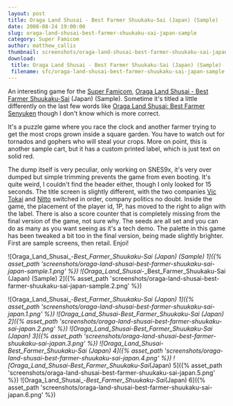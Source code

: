 ```yaml
---
layout: post
title: Oraga Land Shusai - Best Farmer Shuukaku-Sai (Japan) (Sample)
date: 2008-08-24 19:00:00
slug: oraga-land-shusai-best-farmer-shuukaku-sai-japan-sample
category: Super Famicom
author: matthew_callis
thumbnail: screenshots/oraga-land-shusai-best-farmer-shuukaku-sai-japan-sample.1.png
download:
 title: Oraga Land Shusai - Best Farmer Shuukaku-Sai (Japan) (Sample)
 filename: sfc/oraga-land-shusai-best-farmer-shuukaku-sai-japan-sample.7z
---
```


An interesting game for the [Super Famicom](https://superfamicom.org/ "Super Famicom"), [Oraga Land Shusai - Best Farmer Shuukaku-Sai](https://superfamicom.org/info/oraga-land-shusai-best-farmer-senyuken/ "Oraga Land Shusai - Best Farmer Shuukaku-Sai") (Japan) (Sample). Sometime it's titled a little differently on the last few words like [Oraga Land Shusai: Best Farmer Senyuken](https://superfamicom.org/info/oraga-land-shusai-best-farmer-senyuken/ "Oraga Land Shusai: Best Farmer Senyuken") though I don't know which is more correct.

It's a puzzle game where you race the clock and another farmer trying to get the most crops grown inside a square garden. You have to watch out for tornados and gophers who will steal your crops. More on point, this is another sample cart, but it has a custom printed label, which is just text on solid red.

The dump itself is very peculiar, only working on SNES9x, it's very over dumped but simple trimming prevents the game from even booting. It's quite weird, I couldn't find the header either, though I only looked for 15 seconds. The title screen is slightly different, with the two companies [Vic Tokai](https://superfamicom.org/search-maker-english/vic+tokai/ "Vic Tokai") and [Nitto](https://superfamicom.org/ "Nitto") switched in order, company politics no doubt. Inside the game, the placement of the player id, 1P, has moved to the right to align with the label. There is also a score counter that is completely missing from the final version of the game, not sure why. The seeds are all set and you can do as many as you want seeing as it's a tech demo. The palette in this game has been tweaked a bit too in the final version, being made slightly brighter. First are sample screens, then retail. Enjoi!

![Oraga_Land_Shusai_-_Best_Farmer_Shuukaku-Sai (Japan) (Sample) 1]({% asset_path 'screenshots/oraga-land-shusai-best-farmer-shuukaku-sai-japan-sample.1.png' %})
![Oraga_Land_Shusai_-_Best_Farmer_Shuukaku-Sai (Japan) (Sample) 2]({% asset_path 'screenshots/oraga-land-shusai-best-farmer-shuukaku-sai-japan-sample.2.png' %})

![Oraga_Land_Shusai_-_Best_Farmer_Shuukaku-Sai (Japan) 1]({% asset_path 'screenshots/oraga-land-shusai-best-farmer-shuukaku-sai-japan.1.png' %})
![Oraga_Land_Shusai_-_Best_Farmer_Shuukaku-Sai (Japan) 2]({% asset_path 'screenshots/oraga-land-shusai-best-farmer-shuukaku-sai-japan.2.png' %})
![Oraga_Land_Shusai_-_Best_Farmer_Shuukaku-Sai (Japan) 3]({% asset_path 'screenshots/oraga-land-shusai-best-farmer-shuukaku-sai-japan.3.png' %})
![Oraga_Land_Shusai_-_Best_Farmer_Shuukaku-Sai (Japan) 4]({% asset_path 'screenshots/oraga-land-shusai-best-farmer-shuukaku-sai-japan.4.png' %})
![Oraga_Land_Shusai_-_Best_Farmer_Shuukaku-Sai_(Japan) 5]({% asset_path 'screenshots/oraga-land-shusai-best-farmer-shuukaku-sai-japan.5.png' %})
![Oraga_Land_Shusai_-_Best_Farmer_Shuukaku-Sai_(Japan) 6]({% asset_path 'screenshots/oraga-land-shusai-best-farmer-shuukaku-sai-japan.6.png' %})

